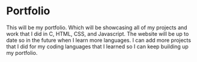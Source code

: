 # Portfolio
This will be my portfolio. Which will be showcasing all of my projects and work that I did in C, HTML, CSS, and Javascript. The website will be up to date so in the future when I learn more languages. I can add more projects that I did for my coding languages that I learned so I can keep building up my portfolio.

